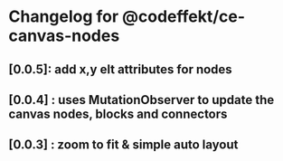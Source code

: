 # Changelog for @codeffekt/ce-canvas-nodes

## [0.0.5]: add x,y elt attributes for nodes

## [0.0.4] : uses MutationObserver to update the canvas nodes, blocks and connectors

## [0.0.3] : zoom to fit & simple auto layout